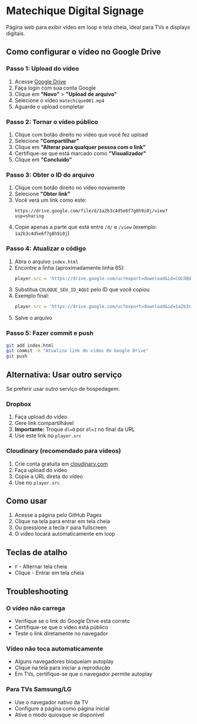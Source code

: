 # Matechique Digital Signage

Página web para exibir vídeo em loop e tela cheia, ideal para TVs e displays digitais.

## Como configurar o vídeo no Google Drive

### Passo 1: Upload do vídeo

1. Acesse [Google Drive](https://drive.google.com)
2. Faça login com sua conta Google
3. Clique em **"Novo"** > **"Upload de arquivo"**
4. Selecione o vídeo `matechique001.mp4`
5. Aguarde o upload completar

### Passo 2: Tornar o vídeo público

1. Clique com botão direito no vídeo que você fez upload
2. Selecione **"Compartilhar"**
3. Clique em **"Alterar para qualquer pessoa com o link"**
4. Certifique-se que está marcado como **"Visualizador"**
5. Clique em **"Concluído"**

### Passo 3: Obter o ID do arquivo

1. Clique com botão direito no vídeo novamente
2. Selecione **"Obter link"**
3. Você verá um link como este:
   ```
   https://drive.google.com/file/d/1a2b3c4d5e6f7g8h9i0j/view?usp=sharing
   ```
4. Copie apenas a parte que está entre `/d/` e `/view` (exemplo: `1a2b3c4d5e6f7g8h9i0j`)

### Passo 4: Atualizar o código

1. Abra o arquivo `index.html`
2. Encontre a linha (aproximadamente linha 65):
   ```javascript
   player.src = 'https://drive.google.com/uc?export=download&id=COLOQUE_SEU_ID_AQUI';
   ```
3. Substitua `COLOQUE_SEU_ID_AQUI` pelo ID que você copiou
4. Exemplo final:
   ```javascript
   player.src = 'https://drive.google.com/uc?export=download&id=1a2b3c4d5e6f7g8h9i0j';
   ```
5. Salve o arquivo

### Passo 5: Fazer commit e push

```bash
git add index.html
git commit -m "Atualiza link do vídeo do Google Drive"
git push
```

## Alternativa: Usar outro serviço

Se preferir usar outro serviço de hospedagem:

### Dropbox
1. Faça upload do vídeo
2. Gere link compartilhável
3. **Importante:** Troque `dl=0` por `dl=1` no final da URL
4. Use este link no `player.src`

### Cloudinary (recomendado para vídeos)
1. Crie conta gratuita em [cloudinary.com](https://cloudinary.com)
2. Faça upload do vídeo
3. Copie a URL direta do vídeo
4. Use no `player.src`

## Como usar

1. Acesse a página pelo GitHub Pages
2. Clique na tela para entrar em tela cheia
3. Ou pressione a tecla `F` para fullscreen
4. O vídeo tocará automaticamente em loop

## Teclas de atalho

- `F` - Alternar tela cheia
- Clique - Entrar em tela cheia

## Troubleshooting

### O vídeo não carrega
- Verifique se o link do Google Drive está correto
- Certifique-se que o vídeo está público
- Teste o link diretamente no navegador

### Vídeo não toca automaticamente
- Alguns navegadores bloqueiam autoplay
- Clique na tela para iniciar a reprodução
- Em TVs, certifique-se que o navegador permite autoplay

### Para TVs Samsung/LG
- Use o navegador nativo da TV
- Configure a página como página inicial
- Ative o modo quiosque se disponível
